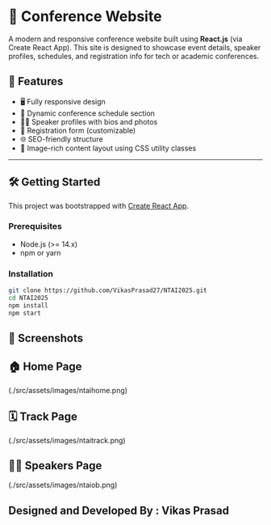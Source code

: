 # 🎤 Conference Website

A modern and responsive conference website built using **React.js** (via Create React App). This site is designed to showcase event details, speaker profiles, schedules, and registration info for tech or academic conferences.

## 🚀 Features

- 🖥️ Fully responsive design
- 📅 Dynamic conference schedule section
- 🧑‍💼 Speaker profiles with bios and photos
- 📝 Registration form (customizable)
- 🌐 SEO-friendly structure
- 📸 Image-rich content layout using CSS utility classes

---

## 🛠️ Getting Started

This project was bootstrapped with [Create React App](https://github.com/facebook/create-react-app).

### Prerequisites

- Node.js (>= 14.x)
- npm or yarn

### Installation

```bash
git clone https://github.com/VikasPrasad27/NTAI2025.git
cd NTAI2025
npm install
npm start
```
## 📸 Screenshots

## 🏠 Home Page
(./src/assets/images/ntaihome.png)

## 🗓️ Track Page
(./src/assets/images/ntaitrack.png)

## 🧑‍🏫 Speakers Page
(./src/assets/images/ntaiob.png)

## Designed and Developed By : Vikas Prasad

